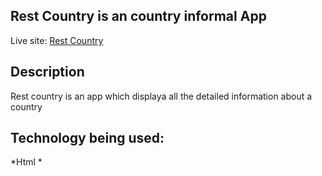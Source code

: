 ## Rest Country is an country informal App

Live site:  [Rest Country](https://rest-countries-lithuania.netlify.app/)

## Description
Rest country is an app which displaya all the detailed information about a country

## Technology being used:
*Html
*







